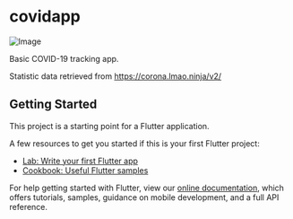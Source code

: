 # covidapp
![Image](https://pasteboard.co/JG0WmzM.png)

Basic COVID-19 tracking app.

Statistic data retrieved from https://corona.lmao.ninja/v2/


## Getting Started

This project is a starting point for a Flutter application.

A few resources to get you started if this is your first Flutter project:

- [Lab: Write your first Flutter app](https://flutter.dev/docs/get-started/codelab)
- [Cookbook: Useful Flutter samples](https://flutter.dev/docs/cookbook)

For help getting started with Flutter, view our
[online documentation](https://flutter.dev/docs), which offers tutorials,
samples, guidance on mobile development, and a full API reference.
